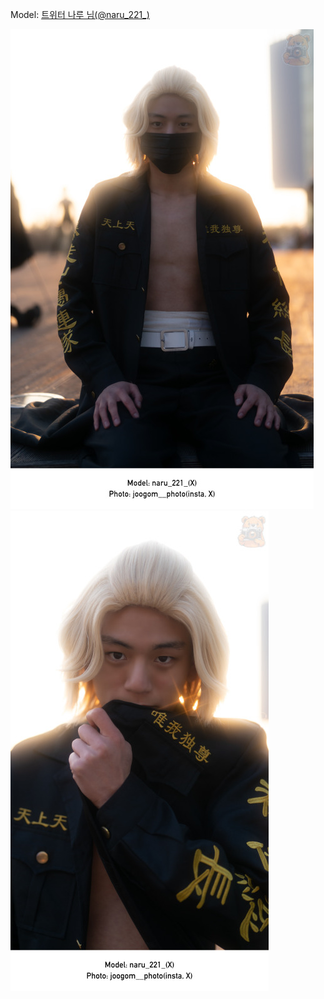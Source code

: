 ﻿---
dddd: 2024.02.17 일페
nickname: 나루
sns_type: x
sns_id: naru_221_
---

Model: <a href="https://x.com/naru_221_" target="_blank">트위터 나루 님(@naru_221_)</a>

![DSC04162-Bearbeitet.jpg](/assets/img/2024/02-17/DSC04162-Bearbeitet.jpg)
![DSC04165-Bearbeitet.jpg](/assets/img/2024/02-17/DSC04165-Bearbeitet.jpg)